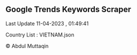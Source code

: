 

## Google Trends Keywords Scraper 
 
Last Update 11-04-2023 , 01:49:41

Country List :
VIETNAM.json



© Abdul Muttaqin 
